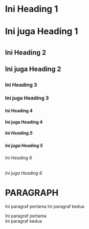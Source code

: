# Ini Heading 1

<h1> Ini juga Heading 1<h1>

## Ini Heading 2

<h2> Ini juga Heading 2<h2>

### Ini Heading 3

<h3> Ini juga Heading 3<h3>

#### Ini Heading 4

<h4> Ini juga Heading 4<h4>

##### Ini Heading 5

<h5> Ini juga Heading 5<h5>

###### Ini Heading 6

<h6> Ini juga Heading 6<h6>

# **PARAGRAPH**  
Ini paragraf pertama
Ini paragraf kedua

<p>Ini paragraf pertama<br>
Ini paragraf kedua<p>
